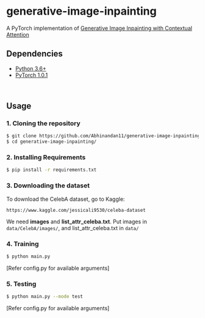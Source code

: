 # generative-image-inpainting

A PyTorch implementation of [Generative Image Inpainting with Contextual Attention](https://arxiv.org/abs/1801.07892)

## Dependencies
* [Python 3.6+](https://www.continuum.io/downloads)
* [PyTorch 1.0.1](http://pytorch.org/)

<br/>

## Usage

### 1. Cloning the repository
```bash
$ git clone https://github.com/Abhinandan11/generative-image-inpainting.git
$ cd generative-image-inpainting/
```

### 2. Installing Requirements
```bash
$ pip install -r requirements.txt
```

### 3. Downloading the dataset
To download the CelebA dataset, go to Kaggle:
```
https://www.kaggle.com/jessicali9530/celeba-dataset
```
We need **images** and **list_attr_celeba.txt**. Put images in ```data/CelebA/images/```, and list_attr_celeba.txt in ```data/```
### 4. Training
```bash
$ python main.py
```
[Refer config.py for available arguments]
### 5. Testing
```bash
$ python main.py --mode test
```
[Refer config.py for available arguments]
